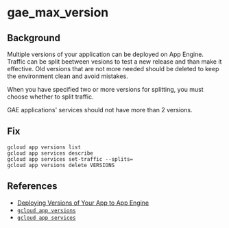 # gae_max_version

## Background

Multiple versions of your application can be deployed on App Engine. Traffic can be split beetween vesions to test a new release and than make it effective. Old versions that are not more needed should be deleted to keep the environment clean and avoid mistakes.

When you have specified two or more versions for splitting, you must choose whether to split traffic.

GAE applications' services should not have more than 2 versions.

## Fix

```shell
gcloud app versions list
gcloud app services describe
gcloud app services set-traffic --splits=
gcloud app versions delete VERSIONS
```

## References

- [Deploying Versions of Your App to App Engine](https://cloud.google.com/appengine/docs/admin-api/deploying-apps)
- [`gcloud app versions`](https://cloud.google.com/sdk/gcloud/reference/app/versions)
- [`gcloud app services`](https://cloud.google.com/sdk/gcloud/reference/app/services)
